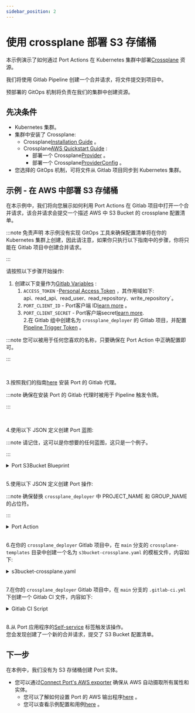 ```yaml
---
sidebar_position: 2
---
```


# 使用 crossplane 部署 S3 存储桶

本示例演示了如何通过 Port Actions 在 Kubernetes 集群中部署[Crossplane](https://github.com/crossplane/crossplane) 资源。

我们将使用 Gitlab Pipeline 创建一个合并请求，将文件提交到项目中。

预部署的 GitOps 机制将负责在我们的集群中创建资源。

## 先决条件

* Kubernetes 集群。
* 集群中安装了 Crossplane: 
    - Crossplane[Installation Guide](https://docs.crossplane.io/v1.14/software/install/) 。
    - Crossplane[AWS Quickstart Guide](https://docs.crossplane.io/v1.14/getting-started/provider-aws/) : 
        + 部署一个 Crossplane[Provider](https://docs.crossplane.io/v1.14/getting-started/provider-aws/#install-the-aws-provider) 。
        + 部署一个 Crossplane[ProviderConfig](https://docs.crossplane.io/v1.14/getting-started/provider-aws/#create-a-providerconfig) 。
* 您选择的 GitOps 机制，可将文件从 Gitlab 项目同步到 Kubernetes 集群。

## 示例 - 在 AWS 中部署 S3 存储桶

在本示例中，我们将向您展示如何利用 Port Actions 在 Gitlab 项目中打开一个合并请求，该合并请求会提交一个描述 AWS 中 S3 Bucket 的 crossplane 配置清单。

:::note  免责声明 本示例没有实现 GitOps 工具来确保配置清单将在你的 Kubernetes 集群上创建，因此请注意，如果你只执行以下指南中的步骤，你将只能在 Gitlab 项目中创建合并请求。

:::

请按照以下步骤开始操作: 

1. 创建以下变量作为[Gitlab Variables](https://docs.gitlab.com/ee/ci/variables/index.html) : 
    1. `ACCESS_TOKEN` -[Personal Access Token](https://docs.gitlab.com/ee/user/profile/personal_access_tokens.html) ，其作用域如下:   
    api`、`read_api`、`read_user`、`read_repository`、`write_repository`。
    2. `PORT_CLIENT_ID` - Port客户端 ID[learn more](/build-your-software-catalog/sync-data-to-catalog/api/#get-api-token) 。
    3. `PORT_CLIENT_SECRET` - Port客户端secret[learn more](/build-your-software-catalog/sync-data-to-catalog/api/#get-api-token).
       <br/>
2.在 Gitlab 组中创建名为 `crossplane_deployer` 的 Gitlab 项目，并配置[Pipeline Trigger Token](https://docs.gitlab.com/ee/ci/triggers/index.html) 。

:::note 您可以被用于任何您喜欢的名称，只要确保在 Port Action 中正确配置即可。

:::

<br/>

3.按照我们的指南[here](/create-self-service-experiences/setup-backend/gitlab-pipeline/Installation) 安装 Port 的 Gitlab 代理。

:::note 确保在安装 Port 的 Gitlab 代理时被用于 Pipeline 触发令牌。

:::

<br/>

4.使用以下 JSON 定义创建 Port 蓝图: 

:::note 请记住，这可以是你想要的任何蓝图，这只是一个例子。

:::

<details>
  <summary>Port S3Bucket Blueprint</summary>

```json showLineNumbers
{
  "identifier": "s3bucket",
  "title": "S3Bucket",
  "icon": "Crossplane",
  "schema": {
    "properties": {
      "aws_region": {
        "title": "AWS Region",
        "icon": "AWS",
        "type": "string"
      }
    },
    "required": ["aws_region"]
  },
  "mirrorProperties": {},
  "calculationProperties": {},
  "relations": {}
}
```

</details>
<br/>

5.使用以下 JSON 定义创建 Port 操作: 

:::note 确保替换 `crossplane_deployer` 中 PROJECT_NAME 和 GROUP_NAME 的占位符。

:::

<details>
  <summary>Port Action</summary>

```json showLineNumbers
[
  {
    "identifier": "crossplane_s3_bucket",
    "title": "Crossplane S3 Bucket",
    "icon": "Crossplane",
    "userInputs": {
      "properties": {
        "aws_region": {
          "icon": "AWS",
          "title": "AWS Region",
          "type": "string",
          "default": "us-east-1",
          "enum": ["us-east-1", "eu-west-1"],
          "enumColors": {
            "us-east-1": "lightGray",
            "eu-west-1": "lightGray"
          }
        },
        "bucket_name": {
          "title": "Bucket Name",
          "type": "string",
          "description": "Has to be globally unique as per AWS limitations"
        }
      },
      "required": ["aws_region", "bucket_name"],
      "order": ["bucket_name", "aws_region"]
    },
    "invocationMethod": {
      "type": "GITLAB",
      "omitPayload": false,
      "omitUserInputs": false,
      "projectName": "<PROJECT_NAME>",
      "groupName": "<GROUP_NAME>",
      "agent": true
    },
    "trigger": "CREATE",
    "description": "Creates a crossplane file for a new S3 Bucket",
    "requiredApproval": false
  }
]
```

</details>
<br/>

6.在你的 `crossplane_deployer` Gitlab 项目中，在 `main` 分支的 `crossplane-templates` 目录中创建一个名为 `s3bucket-crossplane.yaml` 的模板文件，内容如下: 

<details>
<summary>s3bucket-crossplane.yaml</summary>

```yml
# s3bucket-crossplane.yaml

apiVersion: s3.aws.upbound.io/v1beta1
kind: Bucket
metadata:
  name: {{ bucket_name }}
spec:
  forProvider:
    region: {{ aws_region }}
  providerConfigRef:
    name: default
```

</details>
<br/>

7.在你的 `crossplane_deployer` Gitlab 项目中，在 `main` 分支的 `.gitlab-ci.yml` 下创建一个 Gitlab CI 文件，内容如下: 

<details>
<summary>Gitlab CI Script</summary>

```yml showLineNumbers
image: python:3.10.0-alpine

stages: # List of stages for jobs, and their order of execution
  - fetch-port-access-token
  - generate-crossplane-bucket-yaml
  - create-entity
  - update-run-status

fetch-port-access-token: # Example - get the Port API access token and RunId
  stage: fetch-port-access-token
  except:
    - pushes
  before_script:
    - |
      apk update -q
      apk add jq curl -q
  script:
    - |
      accessToken=$(curl -X POST \
        -H 'Content-Type: application/json' \
        -d '{"clientId": "'"$PORT_CLIENT_ID"'", "clientSecret": "'"$PORT_CLIENT_SECRET"'"}' \
        -s 'https://api.getport.io/v1/auth/access_token' | jq -r '.accessToken')
      echo "PORT_ACCESS_TOKEN=$accessToken" >> data.env
      runId=$(cat $TRIGGER_PAYLOAD | jq -r '.port_payload.context.runId')
      blueprintId=$(cat $TRIGGER_PAYLOAD | jq -r '.port_payload.context.blueprint')
      echo "RUN_ID=$runId" >> data.env
      echo "BLUEPRINT_ID=$blueprintId" >> data.env
  artifacts:
    reports:
      dotenv: data.env

generate-crossplane-bucket-yaml:
  variables:
    BUCKET_FILE_PATH: "manifests"
    CROSSPLANE_TEMPLATE_PATH: "crossplane-templates/s3bucket-crossplane.yaml"
    BRANCH_NAME: "add-bucket-$bucket_name-$CI_JOB_ID"
  before_script:
    - |
      apk update -q
      apk add jq curl git -q
  stage: generate-crossplane-bucket-yaml
  except:
    - pushes
  script:
    - |
      BUCKET_FILE_NAME="$BUCKET_FILE_PATH/s3bucket-crossplane-$bucket_name.yaml"
      COMMIT_MESSAGE="Added $bucket_name s3 bucket crossplane manifest"
      mkdir -p $BUCKET_FILE_PATH

      cp $CROSSPLANE_TEMPLATE_PATH $BUCKET_FILE_NAME
      sed -i "s/{{ bucket_name }}/$bucket_name/g" $BUCKET_FILE_NAME
      sed -i "s/{{ aws_region }}/$aws_region/g" $BUCKET_FILE_NAME

      git config --global user.email "gitlab-pipeline[bot]@gitlab.com"
      git config --global user.name "Gitlab Pipeline Bot"

      git add $BUCKET_FILE_NAME
      git commit -m "$COMMIT_MESSAGE"

      git checkout -b $BRANCH_NAME
      git push -o ci-skip https://:${ACCESS_TOKEN}@$CI_SERVER_HOST/$CI_PROJECT_PATH.git $BRANCH_NAME

      # Create Merge Request
      res=$(curl --request POST \
        --header "PRIVATE-TOKEN: ${ACCESS_TOKEN}" \
        --data "source_branch=$BRANCH_NAME" \
        --data "target_branch=main" \
        --data "title=$COMMIT_MESSAGE" \
        --data "remove_source_branch=true" \
        "$CI_API_V4_URL/projects/$CI_PROJECT_ID/merge_requests")

      MR_URL=$(echo $res | jq -r '.web_url')
      echo "MR_URL=$MR_URL" >> data.env
  artifacts:
    reports:
      dotenv: data.env

update-run-status:
  stage: update-run-status
  except:
    - pushes
  image: curlimages/curl:latest
  script:
    - |
      curl -X PATCH \
        -H 'Content-Type: application/json' \
        -H "Authorization: Bearer $PORT_ACCESS_TOKEN" \
        -d '{"status":"SUCCESS", "message": {"run_status": "Created Merge Request for '"$bucket_name"' successfully! Merge Request URL: '"$MR_URL"'"}}' \
        "https://api.getport.io/v1/actions/runs/$RUN_ID"
```

</details>
<br/>

8.从 Port 应用程序的[Self-service](https://app.getport.io/self-serve) 标签触发该操作。<br/> 您会发现创建了一个新的合并请求，提交了 S3 Bucket 配置清单。

## 下一步

在本例中，我们没有为 S3 存储桶创建 Port 实体。

* 您可以通过[Connect Port's AWS exporter](/build-your-software-catalog/sync-data-to-catalog/cloud-providers/aws/aws.md) 确保从 AWS 自动摄取所有属性和实体。
    - 您可以了解如何设置 Port 的 AWS 输出程序[here](/build-your-software-catalog/sync-data-to-catalog/cloud-providers/aws/Installation.md) 。
    - 您可以查看示例配置和用例[here](/build-your-software-catalog/sync-data-to-catalog/cloud-providers/aws/examples.md) 。
